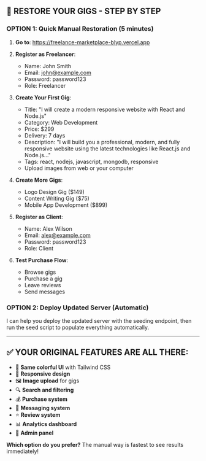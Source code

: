 ## 🚀 RESTORE YOUR GIGS - STEP BY STEP

### **OPTION 1: Quick Manual Restoration (5 minutes)**

1. **Go to**: https://freelance-marketplace-blyp.vercel.app

2. **Register as Freelancer**:
   - Name: John Smith
   - Email: john@example.com  
   - Password: password123
   - Role: Freelancer

3. **Create Your First Gig**:
   - Title: "I will create a modern responsive website with React and Node.js"
   - Category: Web Development
   - Price: $299
   - Delivery: 7 days
   - Description: "I will build you a professional, modern, and fully responsive website using the latest technologies like React.js and Node.js..."
   - Tags: react, nodejs, javascript, mongodb, responsive
   - Upload images from web or your computer

4. **Create More Gigs**:
   - Logo Design Gig ($149)
   - Content Writing Gig ($75)  
   - Mobile App Development ($899)

5. **Register as Client**:
   - Name: Alex Wilson
   - Email: alex@example.com
   - Password: password123
   - Role: Client

6. **Test Purchase Flow**:
   - Browse gigs
   - Purchase a gig
   - Leave reviews
   - Send messages

### **OPTION 2: Deploy Updated Server (Automatic)**

I can help you deploy the updated server with the seeding endpoint, then run the seed script to populate everything automatically.

---

## ✅ **YOUR ORIGINAL FEATURES ARE ALL THERE:**

- 🎨 **Same colorful UI** with Tailwind CSS
- 📱 **Responsive design** 
- 🖼️ **Image upload** for gigs
- 🔍 **Search and filtering**
- 💰 **Purchase system**
- 💬 **Messaging system**
- ⭐ **Review system**
- 📊 **Analytics dashboard**
- 👑 **Admin panel**

**Which option do you prefer?** The manual way is fastest to see results immediately!
